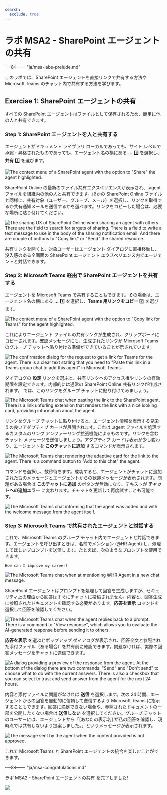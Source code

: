 ```yaml
---
search:
  exclude: true
---
```

# ラボ MSA2 - SharePoint エージェントの共有

---8<--- "ja/msa-labs-prelude.md"

このラボでは、SharePoint エージェントを直接リンクで共有する方法や Microsoft Teams のチャット内で共有する方法を学びます。

## Exercise 1: SharePoint エージェントの共有

すべての SharePoint エージェントはファイルとして保存されるため、簡単に他の人と共有できます。

### Step 1: SharePoint エージェントを人と共有する

エージェントがドキュメント ライブラリ ローカルであっても、サイト レベルで承認・昇格されたものであっても、エージェント名の横にある **...** 1️⃣ を選択し、**共有** 2️⃣ を選びます。

![The context menu of a SharePoint agent with the option to "Share" the agent highlighted.](../../../assets/images/make/sharepoint-agents-02/share-spagent-01.png)

SharePoint Online の最新のファイル共有エクスペリエンスが表示され、.agent ファイルを組織内の他の人と共有できます。ほかの SharePoint Online ファイルと同様に、共有対象（ユーザー、グループ、メール）を選択し、リンクを取得するか共有通知メールを送信するかを選べます。リンクをコピーした場合は、必要な場所に貼り付けてください。

![The sharing UX of SharePoint Online when sharing an agent with others. There are the field to search for targets of sharing. There is a field to write a text message to use in the body of the sharing notification email. And there are couple of buttons to "Copy link" or "Send" the shared resource.](../../../assets/images/make/sharepoint-agents-02/share-spagent-02.png)

共有リンクを開くと、対象ユーザーはエージェント ダイアログに直接移動し、没入感のある全画面の SharePoint エージェント エクスペリエンス内でエージェントと対話できます。

<cc-end-step lab="msa2" exercise="1" step="1" />

### Step 2: Microsoft Teams 経由で SharePoint エージェントを共有する

エージェントを Microsoft Teams で共有することもできます。その場合は、エージェント名の横にある **...** 1️⃣ を選択し、**Teams 用リンクをコピー** 2️⃣ を選びます。

![The context menu of a SharePoint agent with the option to "Copy link for Teams" for the agent highlighted.](../../../assets/images/make/sharepoint-agents-02/share-spagent-03.png)

これによりエージェント ファイルの共有リンクが生成され、クリップボードにコピーされます。確認メッセージにも、生成されたリンクが Microsoft Teams のグループ チャットへ貼り付ける準備ができていることが示されています。

![The confirmation dialog for the request to get a link for Teams for the agent. There is a clear text stating that you need to "Paste this link in a Teams group chat to add this agent" in Microsoft Teams.](../../../assets/images/make/sharepoint-agents-02/share-spagent-04.png)

ダイアログの **設定** リンクを選ぶと、共有リンクへのアクセス権やリンクの有効期限を設定できます。内部的には通常の SharePoint Online 共有リンクが作成されます。
では、このリンクをグループ チャットに貼り付けてみましょう。

![The Microsoft Teams chat when pasting the link to the SharePoint agent. There is a link unfurling extension that renders the link with a nice looking card, providing information about the agent.](../../../assets/images/make/sharepoint-agents-02/share-spagent-05.png)

リンクをグループ チャットに貼り付けると、エージェント情報を表示する見栄えの良いアダプティブ カードが展開されます。これは .agent ファイルを処理するカスタムのリンク アンファーリング拡張機能によるものです。リンクを含むチャット メッセージを送信しましょう。アダプティブ カードは表示が少し変わり、エージェントを **このチャットに追加** するコマンドが表示されます。

![The Microsoft Teams chat rendering the adaptive card for the link to the agent. There is a command button to "Add to this chat" the agent.](../../../assets/images/make/sharepoint-agents-02/share-spagent-06.png)

コマンドを選択し、数秒待ちます。成功すると、エージェントがチャットに追加された旨のメッセージとエージェントからの歓迎メッセージが表示されます。問題がある場合は **このチャットに追加** のボタンが無効になり、テキストが **チャットへの追加エラー** に変わります。チャットを更新して再度試すことも可能です。

![The Microsoft Teams chat informing that the agent was added and with the welcome message from the agent itself.](../../../assets/images/make/sharepoint-agents-02/share-spagent-07.png)

<cc-end-step lab="msa2" exercise="1" step="2" />

### Step 3: Microsoft Teams で共有されたエージェントと対話する

これで、Microsoft Teams のグループ チャット内でエージェントと対話できます。エージェントを呼び出すときは、名前でメンション (@HR Agent) し、処理してほしいプロンプトを送信します。たとえば、次のようなプロンプトを使用できます。

```text
How can I improve my career?
```

![The Microsoft Teams chat when at mentioning @HR Agent in a new chat message.](../../../assets/images/make/sharepoint-agents-02/shared-spagent-in-teams-01.png)

SharePoint エージェントはプロンプトを処理して回答を生成しますが、セキュリティ上の理由から回答はすぐにチャットに投稿されません。内容と、回答生成に参照されたドキュメントを確認する必要があります。**応答を表示** コマンドを選択して回答を確認してください。 

![The Microsoft Teams chat when the agent replies back to a prompt. There is a command to "View response", which allows you to evaluate the AI-generated response before sending it to others.](../../../assets/images/make/sharepoint-agents-02/shared-spagent-in-teams-02.png)

**応答を表示** を選ぶとポップアップ ダイアログが表示され、回答全文と参照された添付ファイル（ある場合）を共有前に確認できます。問題なければ、実際の回答メッセージをチャットに送信できます。

![A dialog providing a preview of the response from the agent. At the bottom of the dialog there are two commands: "Send" and "Don't send" to choose what to do with the current answers. There is also a checkbox that you can select to trust and send answer from the agent for the next 24 hours.](../../../assets/images/make/sharepoint-agents-02/shared-spagent-in-teams-03.png)

内容と添付ファイルに問題がなければ **送信** を選択します。次の 24 時間、エージェントからの回答を自動的に信頼して送信するよう Microsoft Teams に指示することもできます。回答に満足できない場合や、参照されたドキュメントの一部を公開したくない場合は **送信しない** を選択してください。グループ チャットのユーザーには、エージェントから「[あなたの表示名] が私の回答を確認し、現時点では共有しないよう提案しました。」というメッセージが表示されます。

![The message sent by the agent when the content provided is not approved.](../../../assets/images/make/sharepoint-agents-02/shared-spagent-in-teams-04.png)

これで Microsoft Teams と SharePoint エージェントの統合を楽しむことができます。

<cc-end-step lab="msa2" exercise="1" step="3" />

---8<--- "ja/msa-congratulations.md"

ラボ MSA2 - SharePoint エージェントの共有 を完了しました!

<img src="https://m365-visitor-stats.azurewebsites.net/copilot-camp/make/sharepoint-agents/02-sharing-agents--ja" />